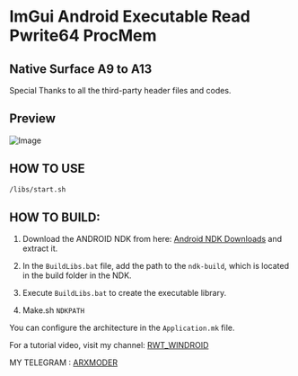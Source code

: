 # ImGui Android Executable Read Pwrite64 ProcMem

## Native Surface A9 to A13

Special Thanks to all the third-party header files and codes.

## Preview
![Image](https://github.com/user-attachments/assets/f2cd7516-f8de-4741-b76f-5cabbe830ecf)
## HOW TO USE
```bash
/libs/start.sh
```
## HOW TO BUILD:
1. Download the ANDROID NDK from here: [Android NDK Downloads](https://developer.android.com/ndk/downloads) and extract it.

2. In the `BuildLibs.bat` file, add the path to the `ndk-build`, which is located in the build folder in the NDK.

3. Execute `BuildLibs.bat` to create the executable library.

4. Make.sh `NDKPATH` 

You can configure the architecture in the `Application.mk` file.

For a tutorial video, visit my channel: [RWT_WINDROID](https://www.youtube.com/@rwtwindroid/videos)

MY TELEGRAM : [ARXMODER](https://t.me/ARXMODER)
